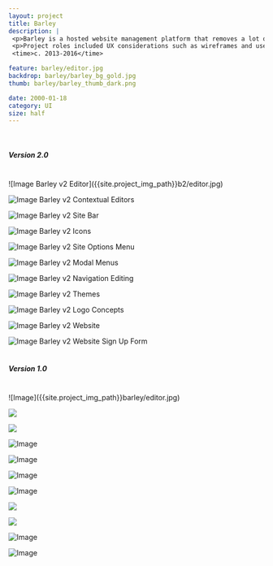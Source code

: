```yaml
---
layout: project
title: Barley
description: |
 <p>Barley is a hosted website management platform that removes a lot of the complexity found in typical CMS tools. With a nearly invisible interface, our goal was to make content editing easily accessible to everyone.</p>
 <p>Project roles included UX considerations such as wireframes and user flow charts, feature planning and spec documents, app interface design, icon design, branding, user template design and development, website design and development, and transaction email design and development.</p>
 <time>c. 2013-2016</time>

feature: barley/editor.jpg
backdrop: barley/barley_bg_gold.jpg
thumb: barley/barley_thumb_dark.png

date: 2000-01-18
category: UI
size: half
---
```

<br>
<h5><span>Version 2.0</span></h5>
<br>
![Image Barley v2 Editor]({{site.project_img_path}}b2/editor.jpg)

![Image Barley v2 Contextual Editors]({{site.project_img_path}}b2/editors.jpg)

![Image Barley v2 Site Bar]({{site.project_img_path}}b2/site-bar.jpg)

![Image Barley v2 Icons]({{site.project_img_path}}b2/icons.jpg)

![Image Barley v2 Site Options Menu]({{site.project_img_path}}b2/modal.jpg)

![Image Barley v2 Modal Menus]({{site.project_img_path}}b2/modals.jpg)

![Image Barley v2 Navigation Editing]({{site.project_img_path}}b2/small-modals.jpg)

![Image Barley v2 Themes]({{site.project_img_path}}b2/themes.jpg)

![Image Barley v2 Logo Concepts]({{site.project_img_path}}b2/logos.jpg)

![Image Barley v2 Website]({{site.project_img_path}}b2/site.jpg)

![Image Barley v2 Website Sign Up Form]({{site.project_img_path}}b2/signup.jpg)
<br><br>
<h5><span>Version 1.0</span></h5>
<br>
![Image]({{site.project_img_path}}barley/editor.jpg)

<p class="half"><img src="{{site.project_img_path}}barley/cafe.jpg"></p>
<p class="half"><img src="{{site.project_img_path}}barley/global_bar.jpg"></p>

![Image]({{site.project_img_path}}barley/barley_video_modal_center.jpg)

![Image]({{site.project_img_path}}barley/editors.jpg)

![Image]({{site.project_img_path}}barley/icons.jpg)

![Image]({{site.project_img_path}}barley/text_logo.jpg)

<p class="half"><img src="{{site.project_img_path}}barley/mark.jpg"></p>
<p class="half"><img src="{{site.project_img_path}}barley/type_colors.jpg"></p>

![Image]({{site.project_img_path}}barley/barley_brand_applications.jpg)

![Image]({{site.project_img_path}}barley/barley_feat.jpg)
